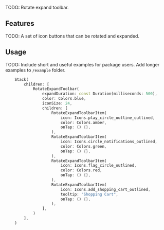 <!--
This README describes the package. If you publish this package to pub.dev,
this README's contents appear on the landing page for your package.

For information about how to write a good package README, see the guide for
[writing package pages](https://dart.dev/guides/libraries/writing-package-pages).

For general information about developing packages, see the Dart guide for
[creating packages](https://dart.dev/guides/libraries/create-library-packages)
and the Flutter guide for
[developing packages and plugins](https://flutter.dev/developing-packages).
-->

TODO: Rotate expand toolbar.

## Features

TODO: A set of icon buttons that can be rotated and expanded.


## Usage

TODO: Include short and useful examples for package users. Add longer examples
to `/example` folder.

```dart
    Stack(
        children: [
            RotateExpandToolbar(
                expandDuration: const Duration(milliseconds: 500),
                color: Colors.blue,
                iconSize: 24,
                children: [
                    RotateExpandToolbarItem(
                        icon: Icons.play_circle_outline_outlined,
                        color: Colors.amber,
                        onTap: () {},
                    ),
                    RotateExpandToolbarItem(
                        icon: Icons.circle_notifications_outlined,
                        color: Colors.green,
                        onTap: () {},
                    ),
                    RotateExpandToolbarItem(
                        icon: Icons.flag_circle_outlined,
                        color: Colors.red,
                        onTap: () {},
                    ),
                    RotateExpandToolbarItem(
                        icon: Icons.add_shopping_cart_outlined,
                        tooltip: "Shopping Cart",
                        onTap: () {},
                    ),
                ],
            )
        ],
    )
```
